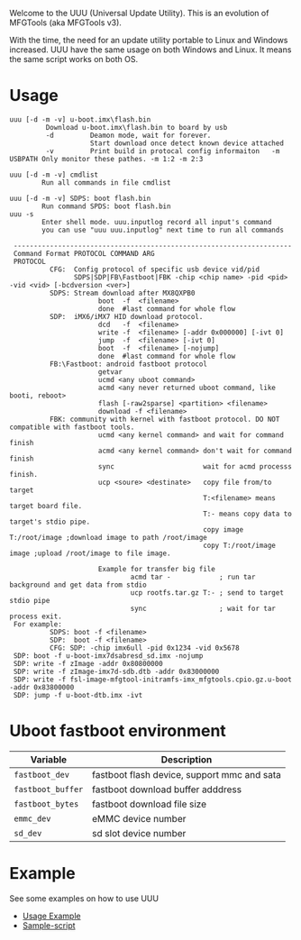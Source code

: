Welcome to the UUU (Universal Update Utility). This is an evolution of MFGTools (aka MFGTools v3).

With the time, the need for an update utility portable to Linux and Windows increased. UUU have the same usage on both Windows and Linux. It means the same script works on both OS.

# Usage

    uuu [-d -m -v] u-boot.imx\flash.bin
             Download u-boot.imx\flash.bin to board by usb
             -d         Deamon mode, wait for forever.
                        Start download once detect known device attached
             -v         Print build in protocal config informaiton   -m USBPATH Only monitor these pathes. -m 1:2 -m 2:3
  
    uuu [-d -m -v] cmdlist
            Run all commands in file cmdlist

    uuu [-d -m -v] SDPS: boot flash.bin
            Run command SPDS: boot flash.bin
    uuu -s
            Enter shell mode. uuu.inputlog record all input's command
            you can use "uuu uuu.inputlog" next time to run all commands

     ---------------------------------------------------------------------
     Command Format PROTOCOL COMMAND ARG
     PROTOCOL
              CFG:  Config protocol of specific usb device vid/pid
                    SDPS|SDP|FB\Fastboot|FBK -chip <chip name> -pid <pid> -vid <vid> [-bcdversion <ver>]
              SDPS: Stream download after MX8QXPB0
                          boot  -f  <filename>
                          done  #last command for whole flow
              SDP:  iMX6/iMX7 HID download protocol.
                          dcd   -f  <filename>
                          write -f  <filename> [-addr 0x000000] [-ivt 0]
                          jump  -f  <filename> [-ivt 0]
                          boot  -f  <filename> [-nojump]
                          done  #last command for whole flow
              FB:\Fastboot: android fastboot protocol
                          getvar
                          ucmd <any uboot command>
                          acmd <any never returned uboot command, like booti, reboot>
                          flash [-raw2sparse] <partition> <filename>
                          download -f <filename>
              FBK: community with kernel with fastboot protocol. DO NOT compatible with fastboot tools.
                          ucmd <any kernel command> and wait for command finish
                          acmd <any kernel command> don't wait for command finish
                          sync                      wait for acmd processs finish.
                          ucp <soure> <destinate>   copy file from/to target
                                                    T:<filename> means target board file.
                                                    T:- means copy data to target's stdio pipe.
                                                    copy image T:/root/image ;download image to path /root/image
                                                    copy T:/root/image image ;upload /root/image to file image.

                          Example for transfer big file
                                  acmd tar -            ; run tar background and get data from stdio
                                  ucp rootfs.tar.gz T:- ; send to target stdio pipe
                                  sync                  ; wait for tar process exit.
     For example:
              SDPS: boot -f <filename>
              SDP:  boot -f <filename>
              CFG: SDP: -chip imx6ull -pid 0x1234 -vid 0x5678
     SDP: boot -f u-boot-imx7dsabresd_sd.imx -nojump
     SDP: write -f zImage -addr 0x80800000
     SDP: write -f zImage-imx7d-sdb.dtb -addr 0x83000000
     SDP: write -f fsl-image-mfgtool-initramfs-imx_mfgtools.cpio.gz.u-boot -addr 0x83800000
     SDP: jump -f u-boot-dtb.imx -ivt

# Uboot fastboot environment

Variable | Description
---------|------------
`fastboot_dev`|fastboot flash device, support mmc and sata
`fastboot_buffer`|fastboot download buffer adddress
`fastboot_bytes`|fastboot download file size
`emmc_dev`|eMMC device number
`sd_dev`|sd slot device number

# Example

See some examples on how to use UUU
* [Usage Example](Example)
* [Sample-script](Sample-script)